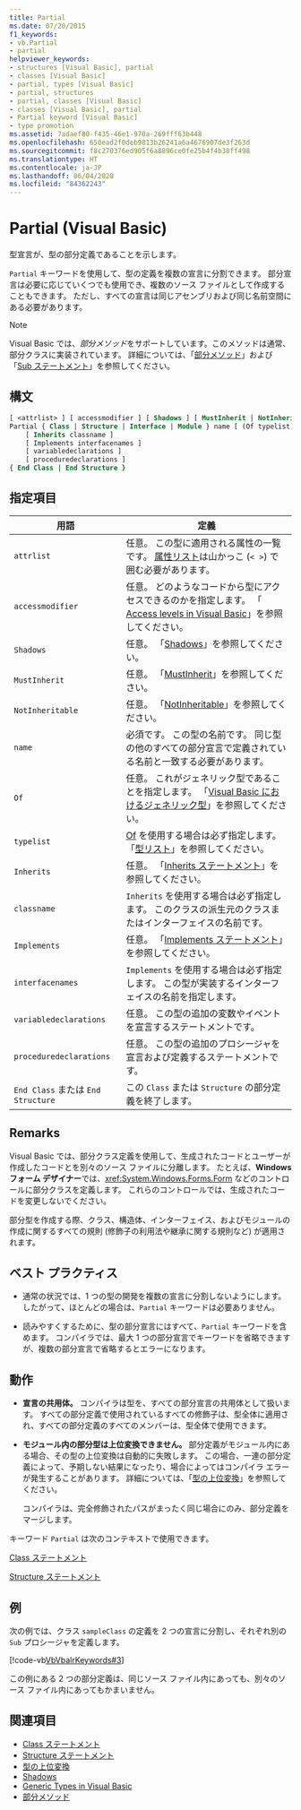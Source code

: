 ```yaml
---
title: Partial
ms.date: 07/20/2015
f1_keywords:
- vb.Partial
- partial
helpviewer_keywords:
- structures [Visual Basic], partial
- classes [Visual Basic]
- partial, types [Visual Basic]
- partial, structures
- partial, classes [Visual Basic]
- classes [Visual Basic], partial
- Partial keyword [Visual Basic]
- type promotion
ms.assetid: 7adaef80-f435-46e1-970a-269fff63b448
ms.openlocfilehash: 650ead2f0deb9813b26241a6a4676907de3f263d
ms.sourcegitcommit: f8c270376ed905f6a8896ce0fe25b4f4b38ff498
ms.translationtype: HT
ms.contentlocale: ja-JP
ms.lasthandoff: 06/04/2020
ms.locfileid: "84362243"
---
```

# <a name="partial-visual-basic"></a>Partial (Visual Basic)
型宣言が、型の部分定義であることを示します。  
  
 `Partial` キーワードを使用して、型の定義を複数の宣言に分割できます。 部分宣言は必要に応じていくつでも使用でき、複数のソース ファイルとして作成することもできます。 ただし、すべての宣言は同じアセンブリおよび同じ名前空間にある必要があります。  
  
> [!NOTE]
> Visual Basic では、*部分メソッド*をサポートしています。このメソッドは通常、部分クラスに実装されています。 詳細については、「[部分メソッド](../../programming-guide/language-features/procedures/partial-methods.md)」および「[Sub ステートメント](../statements/sub-statement.md)」を参照してください。  
  
## <a name="syntax"></a>構文  
  
```vb  
[ <attrlist> ] [ accessmodifier ] [ Shadows ] [ MustInherit | NotInheritable ] _  
Partial { Class | Structure | Interface | Module } name [ (Of typelist) ]  
    [ Inherits classname ]  
    [ Implements interfacenames ]  
    [ variabledeclarations ]  
    [ proceduredeclarations ]  
{ End Class | End Structure }  
```  
  
## <a name="parts"></a>指定項目  
  
|用語|定義|  
|---|---|  
|`attrlist`|任意。 この型に適用される属性の一覧です。 [属性リスト](../statements/attribute-list.md)は山かっこ (`< >`) で囲む必要があります。|  
|`accessmodifier`|任意。 どのようなコードから型にアクセスできるのかを指定します。 「 [Access levels in Visual Basic](../../programming-guide/language-features/declared-elements/access-levels.md)」を参照してください。|  
|`Shadows`|任意。 「[Shadows](shadows.md)」を参照してください。|  
|`MustInherit`|任意。 「[MustInherit](mustinherit.md)」を参照してください。|  
|`NotInheritable`|任意。 「[NotInheritable](notinheritable.md)」を参照してください。|  
|`name`|必須です。 この型の名前です。 同じ型の他のすべての部分宣言で定義されている名前と一致する必要があります。|  
|`Of`|任意。 これがジェネリック型であることを指定します。 「[Visual Basic におけるジェネリック型](../../programming-guide/language-features/data-types/generic-types.md)」を参照してください。|  
|`typelist`|[Of](../statements/of-clause.md) を使用する場合は必ず指定します。 「[型リスト](../statements/type-list.md)」を参照してください。|  
|`Inherits`|任意。 「[Inherits ステートメント](../statements/inherits-statement.md)」を参照してください。|  
|`classname`|`Inherits` を使用する場合は必ず指定します。 このクラスの派生元のクラスまたはインターフェイスの名前です。|  
|`Implements`|任意。 「[Implements ステートメント](../statements/implements-statement.md)」を参照してください。|  
|`interfacenames`|`Implements` を使用する場合は必ず指定します。 この型が実装するインターフェイスの名前を指定します。|  
|`variabledeclarations`|任意。 この型の追加の変数やイベントを宣言するステートメントです。|  
|`proceduredeclarations`|任意。 この型の追加のプロシージャを宣言および定義するステートメントです。|  
|`End Class` または `End Structure`|この `Class` または `Structure` の部分定義を終了します。|  
  
## <a name="remarks"></a>Remarks  
 Visual Basic では、部分クラス定義を使用して、生成されたコードとユーザーが作成したコードとを別々のソース ファイルに分離します。 たとえば、**Windows フォーム デザイナー**では、<xref:System.Windows.Forms.Form> などのコントロールに部分クラスを定義します。 これらのコントロールでは、生成されたコードを変更しないでください。  
  
 部分型を作成する際、クラス、構造体、インターフェイス、およびモジュールの作成に関するすべての規則 (修飾子の利用法や継承に関する規則など) が適用されます。  
  
## <a name="best-practices"></a>ベスト プラクティス  
  
- 通常の状況では、1 つの型の開発を複数の宣言に分割しないようにします。 したがって、ほとんどの場合は、`Partial` キーワードは必要ありません。  
  
- 読みやすくするために、型の部分宣言にはすべて、`Partial` キーワードを含めます。 コンパイラでは、最大 1 つの部分宣言でキーワードを省略できますが、複数の部分宣言で省略するとエラーになります。  
  
## <a name="behavior"></a>動作  
  
- **宣言の共用体。** コンパイラは型を、すべての部分宣言の共用体として扱います。 すべての部分定義で使用されているすべての修飾子は、型全体に適用され、すべての部分定義のすべてのメンバーは、型全体で使用できます。  
  
- **モジュール内の部分型は上位変換できません。** 部分定義がモジュール内にある場合、その型の上位変換は自動的に失敗します。 この場合、一連の部分定義によって、予期しない結果になったり、場合によってはコンパイラ エラーが発生することがあります。 詳細については、「[型の上位変換](../../programming-guide/language-features/declared-elements/type-promotion.md)」を参照してください。  
  
     コンパイラは、完全修飾されたパスがまったく同じ場合にのみ、部分定義をマージします。  
  
 キーワード `Partial` は次のコンテキストで使用できます。  
  
 [Class ステートメント](../statements/class-statement.md)  
  
 [Structure ステートメント](../statements/structure-statement.md)  
  
## <a name="example"></a>例  
 次の例では、クラス `sampleClass` の定義を 2 つの宣言に分割し、それぞれ別の `Sub` プロシージャを定義します。  
  
 [!code-vb[VbVbalrKeywords#3](~/samples/snippets/visualbasic/VS_Snippets_VBCSharp/VbVbalrKeywords/VB/Class1.vb#3)]  
  
 この例にある 2 つの部分定義は、同じソース ファイル内にあっても、別々のソース ファイル内にあってもかまいません。  
  
## <a name="see-also"></a>関連項目

- [Class ステートメント](../statements/class-statement.md)
- [Structure ステートメント](../statements/structure-statement.md)
- [型の上位変換](../../programming-guide/language-features/declared-elements/type-promotion.md)
- [Shadows](shadows.md)
- [Generic Types in Visual Basic](../../programming-guide/language-features/data-types/generic-types.md)
- [部分メソッド](../../programming-guide/language-features/procedures/partial-methods.md)
